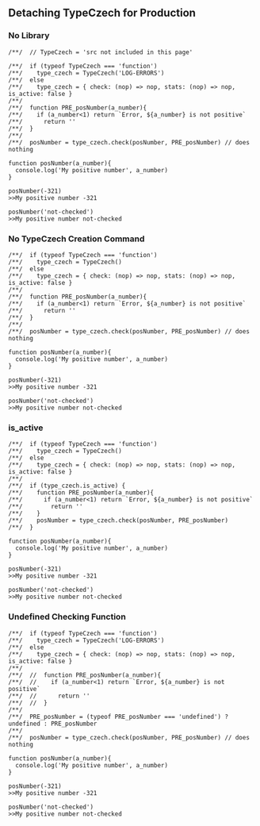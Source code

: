 



## Detaching TypeCzech for Production


### No Library

    /**/  // TypeCzech = 'src not included in this page'

    /**/  if (typeof TypeCzech === 'function')
    /**/    type_czech = TypeCzech('LOG-ERRORS')
    /**/  else
    /**/    type_czech = { check: (nop) => nop, stats: (nop) => nop, is_active: false }
    /**/  
    /**/  function PRE_posNumber(a_number){
    /**/    if (a_number<1) return `Error, ${a_number} is not positive`
    /**/      return ''
    /**/  }
    /**/  
    /**/  posNumber = type_czech.check(posNumber, PRE_posNumber) // does nothing

    function posNumber(a_number){
      console.log('My positive number', a_number)
    }

    posNumber(-321)           
    >>My positive number -321
    
    posNumber('not-checked')
    >>My positive number not-checked

### No TypeCzech Creation Command 

    /**/  if (typeof TypeCzech === 'function') 
    /**/    type_czech = TypeCzech()
    /**/  else
    /**/    type_czech = { check: (nop) => nop, stats: (nop) => nop, is_active: false }
    /**/  
    /**/  function PRE_posNumber(a_number){
    /**/    if (a_number<1) return `Error, ${a_number} is not positive`
    /**/      return ''
    /**/  }
    /**/  
    /**/  posNumber = type_czech.check(posNumber, PRE_posNumber) // does nothing

    function posNumber(a_number){
      console.log('My positive number', a_number)
    }

    posNumber(-321)
    >>My positive number -321

    posNumber('not-checked')
    >>My positive number not-checked




### is_active

    /**/  if (typeof TypeCzech === 'function') 
    /**/    type_czech = TypeCzech()
    /**/  else
    /**/    type_czech = { check: (nop) => nop, stats: (nop) => nop, is_active: false }
    /**/  
    /**/  if (type_czech.is_active) {
    /**/    function PRE_posNumber(a_number){
    /**/      if (a_number<1) return `Error, ${a_number} is not positive`
    /**/        return ''
    /**/    }
    /**/    posNumber = type_czech.check(posNumber, PRE_posNumber) 
    /**/  }

    function posNumber(a_number){
      console.log('My positive number', a_number)
    }

    posNumber(-321)
    >>My positive number -321

    posNumber('not-checked')
    >>My positive number not-checked





### Undefined Checking Function 



    /**/  if (typeof TypeCzech === 'function') 
    /**/    type_czech = TypeCzech('LOG-ERRORS')
    /**/  else
    /**/    type_czech = { check: (nop) => nop, stats: (nop) => nop, is_active: false }
    /**/  
    /**/  //  function PRE_posNumber(a_number){
    /**/  //    if (a_number<1) return `Error, ${a_number} is not positive`
    /**/  //      return ''
    /**/  //  }
    /**/  
    /**/  PRE_posNumber = (typeof PRE_posNumber === 'undefined') ? undefined : PRE_posNumber
    /**/  
    /**/  posNumber = type_czech.check(posNumber, PRE_posNumber) // does nothing

    function posNumber(a_number){
      console.log('My positive number', a_number)
    }

    posNumber(-321)
    >>My positive number -321

    posNumber('not-checked')
    >>My positive number not-checked
